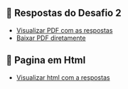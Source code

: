 ## 📄 Respostas do Desafio 2

- [Visualizar PDF com as respostas](https://github.com/Gabrielhcb/Desafio2/blob/main/Desafio%202%20-%20Gabriel%20Barbosa.pdf)
- [Baixar PDF diretamente](https://github.com/Gabrielhcb/Desafio2/raw/main/Desafio%202%20-%20Gabriel%20Barbosa.pdf)


## 📄 Pagina em Html
- [Visualizar html com a respostas](https://gabrielhcb.github.io/Desafio2/)
